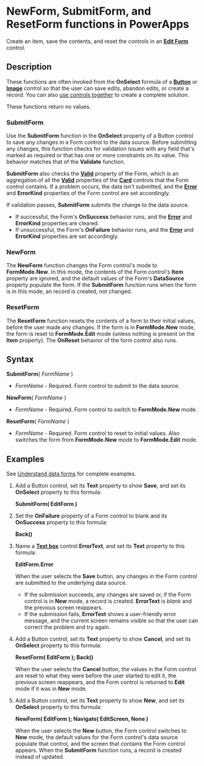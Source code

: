 <properties
	pageTitle="NewForm, SubmitForm, and ResetForm functions | Microsoft PowerApps"
	description="Reference information, including syntax and examples, for the NewForm, SubmitForm, and ResetForm functions in PowerApps"
	services=""
	suite="powerapps"
	documentationCenter="na"
	authors="gregli-msft"
	manager="erikre"
	editor=""
	tags=""/>

<tags
   ms.service="powerapps"
   ms.devlang="na"
   ms.topic="article"
   ms.tgt_pltfrm="na"
   ms.workload="na"
   ms.date="04/21/2016"
   ms.author="gregli"/>

# NewForm, SubmitForm, and ResetForm functions in PowerApps #
Create an item, save the contents, and reset the controls in an [**Edit Form**](control-form-detail.md) control.

## Description ##
These functions are often invoked from the **OnSelect** formula of a [**Button**](control-button.md) or [**Image**](control-image.md) control so that the user can save edits, abandon edits, or create a record. You can also [use controls together](../working-with-forms.md) to create a complete solution.

These functions return no values.

### SubmitForm ###
Use the **SubmitForm** function in the **OnSelect** property of a Button control to save any changes in a Form control to the data source. Before submitting any changes, this function checks for validation issues with any field that's marked as required or that has one or more constraints on its value. This behavior matches that of the **Validate** function.

**SubmitForm** also checks the [**Valid**](control-form-detail.md) property of the Form, which is an aggregation of all the [**Valid**](control-card.md) properties of the [**Card**](control-card.md) controls that the Form control contains. If a problem occurs, the data isn't submitted, and the [**Error**](control-form-detail.md) and **ErrorKind** properties of the Form control are set accordingly.

If validation passes, **SubmitForm** submits the change to the data source.

- If successful, the Form's **OnSuccess** behavior runs, and the [**Error**](control-form-detail.md) and **ErrorKind** properties are cleared.
- If unsuccessful, the Form's **OnFailure** behavior runs, and the [**Error**](control-form-detail.md) and **ErrorKind** properties are set accordingly.  

### NewForm ###
The **NewForm** function changes the Form control's mode to **FormMode.New**. In this mode, the contents of the Form control's **Item** property are ignored, and the default values of the Form's **DataSource** property populate the form. If the **SubmitForm** function runs when the form is in this mode, an record is created, not changed.

### ResetForm ###
The **ResetForm** function resets the contents of a form to their initial values, before the user made any changes. If the form is in **FormMode.New** mode, the form is reset to **FormMode.Edit** mode (unless nothing is present on the **Item** property). The **OnReset** behavior of the form control also runs.

## Syntax ##

**SubmitForm**( *FormName* )

- *FormName* - Required. Form control to submit to the data source.

**NewForm**( *FormName* )

- *FormName* - Required. Form control to switch to **FormMode.New** mode.

**ResetForm**( *FormName* )

- *FormName* - Required. Form control to reset to initial values. Also switches the form from **FormMode.New** mode to **FormMode.Edit** mode.

## Examples ##
See [Understand data forms](../working-with-forms.md) for complete examples.

1. Add a Button control, set its **Text** property to show **Save**, and set its **OnSelect** property to this formula:

	**SubmitForm( EditForm )**

1. Set the **OnFailure** property of a Form control to blank and its **OnSuccess** property to this formula:

	**Back()**

1. Name a [**Text box**](control-text-box.md) control **ErrorText**, and set its **Text** property to this formula:

	**EditForm.Error**

	When the user selects the **Save** button, any changes in the Form control are submitted to the underlying data source.
	- If the submission succeeds, any changes are saved or, if the Form control is in **New** mode, a record is created. **ErrorText** is *blank* and the previous screen reappears.
	- If the submission fails, **ErrorText** shows a user-friendly error message, and the current screen remains visible so that the user can correct the problem and try again.

1. Add a Button control, set its **Text** property to show **Cancel**, and set its **OnSelect** property to this formula:

	**ResetForm( EditForm ); Back()**

	When the user selects the **Cancel** button, the values in the Form control are reset to what they were before the user started to edit it, the previous screen reappears, and the Form control is returned to **Edit** mode if it was in **New** mode.

1. Add a Button control, set its **Text** property to show **New**, and set its **OnSelect** property to this formula:

	**NewForm( EditForm ); Navigate( EditScreen, None )**

	When the user selects the **New** button, the Form control switches to **New** mode, the default values for the Form control's data source populate that control, and the screen that contains the Form control appears. When the **SubmitForm** function runs, a record is created instead of updated.

